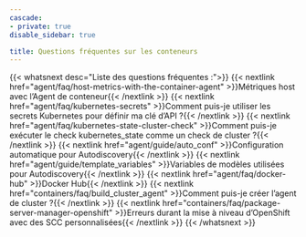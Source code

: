 ```yaml
---
cascade:
- private: true
disable_sidebar: true

title: Questions fréquentes sur les conteneurs
---
```


{{< whatsnext desc="Liste des questions fréquentes :">}}
    {{< nextlink href="agent/faq/host-metrics-with-the-container-agent" >}}Métriques host avec lʼAgent de conteneur{{< /nextlink >}}
    {{< nextlink href="agent/faq/kubernetes-secrets" >}}Comment puis-je utiliser les secrets Kubernetes pour définir ma clé dʼAPI ?{{< /nextlink >}}
    {{< nextlink href="agent/faq/kubernetes-state-cluster-check" >}}Comment puis-je exécuter le check kubernetes_state comme un  check de cluster ?{{< /nextlink >}}
    {{< nextlink href="agent/guide/auto_conf" >}}Configuration automatique pour Autodiscovery{{< /nextlink >}}
    {{< nextlink href="agent/guide/template_variables" >}}Variables de modèles utilisées pour Autodiscovery{{< /nextlink >}}
    {{< nextlink href="agent/faq/docker-hub" >}}Docker Hub{{< /nextlink >}}
    {{< nextlink href="containers/faq/build_cluster_agent" >}}Comment puis-je créer lʼagent de cluster ?{{< /nextlink >}}
    {{< nextlink href="containers/faq/package-server-manager-openshift" >}}Erreurs durant la mise à niveau dʼOpenShift avec des SCC personnalisées{{< /nextlink >}}
{{< /whatsnext >}}
